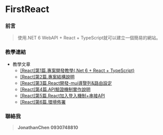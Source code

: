 # FirstReact
### 前言
>使用.NET 6 WebAPI + React + TypeScript就可以建立一個簡易的網站。

### 教學連結
* 教學文章
  * [[React]第1篇.專案開發教學(.Net 6 + React + TypeScript)](https://jonathanchenblog.blogspot.com/2022/12/reactnet-6-react-typescript.html)
  * [[React]第2篇.專案結構說明](https://jonathanchenblog.blogspot.com/2022/12/react2net-6-react-typescript.html)
  * [[React]第3篇.React開發-mui導覽列&路由設定](https://jonathanchenblog.blogspot.com/2022/12/react3react-mui.html)
  * [[React]第4篇.API驗證機制實作說明](https://jonathanchenblog.blogspot.com/2022/12/react4api.html)
  * [[React]第5篇.React加入登入機制+串接API](https://jonathanchenblog.blogspot.com/2022/12/react5reactapi.html)
  * [[React]第6篇.環境佈署](https://jonathanchenblog.blogspot.com/2022/12/react6.html)
  
### 聯絡我
>**JonathanChen** 
>**0930748810**

